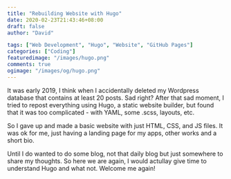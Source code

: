 ```yaml
---
title: "Rebuilding Website with Hugo"
date: 2020-02-23T21:43:46+08:00
draft: false
author: "David"

tags: ["Web Development", "Hugo", "Website", "GitHub Pages"]
categories: ["Coding"]
featuredimage: "/images/hugo.png"
comments: true
ogimage: "/images/og/hugo.png"
---
```


It was early 2019, I think when I accidentally deleted my Wordpress database that contains at least 20 posts. Sad right? After that sad moment, I tried to repost everything using Hugo, a static website builder, but found that it was too complicated - with YAML, some .scss, layouts, etc.

So I gave up and made a basic website with just HTML, CSS, and JS files. It was ok for me, just having a landing page for my apps, other works and a short bio.

Until I do wanted to do some blog, not that daily blog but just somewhere to share my thoughts. So here we are again, I would actullay give time to understand Hugo and what not. Welcome me again!
